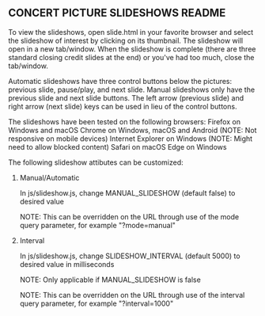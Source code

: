 
CONCERT PICTURE SLIDESHOWS README
---------------------------------

To view the slideshows, open slide.html in your favorite browser and select
the slideshow of interest by clicking on its thumbnail.  The slideshow will
open in a new tab/window.  When the slideshow is complete (there are three
standard closing credit slides at the end) or you've had too much, close the
tab/window.

Automatic slideshows have three control buttons below the pictures: previous
slide, pause/play, and next slide.  Manual slideshows only have the previous
slide and next slide buttons.  The left arrow (previous slide) and right arrow
(next slide) keys can be used in lieu of the control buttons.

The slideshows have been tested on the following browsers:
   Firefox on Windows and macOS
   Chrome on Windows, macOS and Android (NOTE: Not responsive on mobile devices)
   Internet Explorer on Windows (NOTE: Might need to allow blocked content)
   Safari on macOS
   Edge on Windows

The following slideshow attibutes can be customized:

   1) Manual/Automatic

      In js/slideshow.js, change MANUAL_SLIDESHOW (default false) to desired
      value

      NOTE: This can be overridden on the URL through use of the mode query
      parameter, for example "?mode=manual"

   2) Interval

      In js/slideshow.js, change SLIDESHOW_INTERVAL (default 5000) to desired
      value in milliseconds

      NOTE: Only applicable if MANUAL_SLIDESHOW is false

      NOTE: This can be overridden on the URL through use of the interval query
      parameter, for example "?interval=1000"


